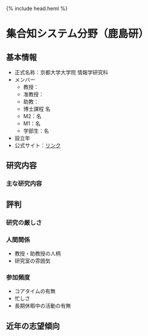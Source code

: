 {% include head.heml %}
# 集合知システム分野（鹿島研）
## 基本情報
- 正式名称：京都大学大学院 情報学研究科 
- メンバー
  - 教授：
  - 准教授：
  - 助教：
  - 博士課程 名
  - M2：名
  - M1：名
  - 学部生：名
- 設立年
- 公式サイト：[リンク]()

## 研究内容
### 主な研究内容

## 評判
### 研究の厳しさ
### 人間関係
- 教授・助教授の人柄
- 研究室の雰囲気
### 参加頻度
- コアタイムの有無
- 忙しさ
- 長期休暇中の活動の有無

## 近年の志望傾向